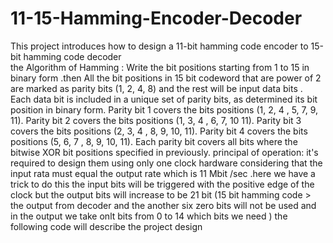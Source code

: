 # 11-15-Hamming-Encoder-Decoder
This project introduces how to design a 11-bit hamming code encoder to 15-bit hamming code decoder  
the Algorithm of Hamming :
Write the bit positions starting from 1 to 15 in binary form .then All the bit positions in 15 bit codeword that are  power of 2 are marked as parity bits (1, 2, 4, 8) and the rest will be input data bits .
Each data bit is included in a unique set of parity bits, as determined its bit position in binary form. 
Parity bit 1 covers the bits positions (1, 2, 4 , 5, 7, 9, 11).
Parity bit 2 covers the bits positions (1, 3, 4 , 6, 7, 10 11).
Parity bit 3 covers the bits positions (2, 3, 4 , 8, 9, 10, 11).
Parity bit 4 covers the bits positions (5, 6, 7 , 8, 9, 10, 11).
Each parity bit covers all bits where the bitwise XOR bit positions  specified in previously.
principal of operation:
it's required to design them using only one clock hardware considering that the input rata must equal the output rate which is 11 Mbit /sec .here we have a trick to do this the input bits will be triggered with the positive edge of the clock but the output bits will  increase to be 21 bit (15 bit hamming code > the output from decoder and the  another six zero bits will not be used and in the output we take onlt bits from 0 to 14 which bits we need )
the following code will describe the project design
